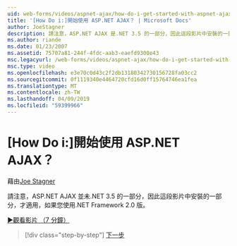```yaml
---
uid: web-forms/videos/aspnet-ajax/how-do-i-get-started-with-aspnet-ajax
title: '[How Do i:]開始使用 ASP.NET AJAX？ | Microsoft Docs'
author: JoeStagner
description: 請注意，ASP.NET AJAX 是.NET 3.5 的一部分，因此這段影片中安裝的一部分，才適用，如果您使用.NET Framework 版本 2...
ms.author: riande
ms.date: 01/23/2007
ms.assetid: 75707a81-244f-4fdc-aab3-eaefd9300e43
msc.legacyurl: /web-forms/videos/aspnet-ajax/how-do-i-get-started-with-aspnet-ajax
msc.type: video
ms.openlocfilehash: e3e70c0d43c2f2db13180342730156728fa03cc2
ms.sourcegitcommit: 0f1119340e4464720cfd16d0ff15764746ea1fea
ms.translationtype: MT
ms.contentlocale: zh-TW
ms.lasthandoff: 04/09/2019
ms.locfileid: "59399966"
---
```

# <a name="how-do-i-get-started-with-aspnet-ajax"></a>[How Do i:]開始使用 ASP.NET AJAX？

藉由[Joe Stagner](https://github.com/JoeStagner)

請注意，ASP.NET AJAX 並未.NET 3.5 的一部分，因此這段影片中安裝的一部分，才適用，如果您使用.NET Framework 2.0 版。

[&#9654;觀看影片 （7 分鐘）](https://channel9.msdn.com/Blogs/ASP-NET-Site-Videos/how-do-i-get-started-with-aspnet-ajax)

> [!div class="step-by-step"]
> [下一步](how-do-i-implement-dynamic-partial-page-updates-with-aspnet-ajax.md)
